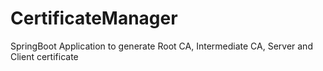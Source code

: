 # CertificateManager
SpringBoot Application to generate Root CA, Intermediate CA, Server and Client certificate
